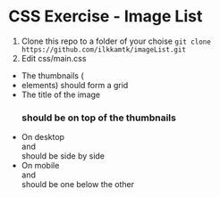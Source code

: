 # CSS Exercise - Image List

1. Clone this repo to a folder of your choise `git clone https://github.com/ilkkamtk/imageList.git`
2. Edit css/main.css
  * The thumbnails (<li> elements) should form a grid
  * The title of the image <h3> should be on top of the thumbnails
  * On desktop <main> and <aside> should be side by side
  * On mobile <main> and <aside> should be one below the other
